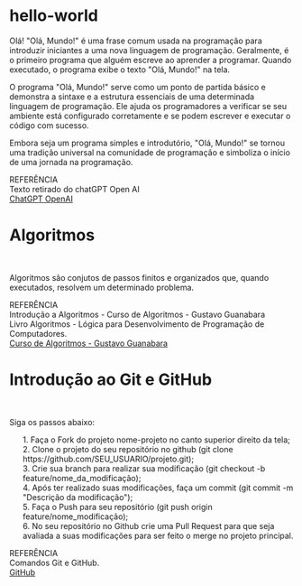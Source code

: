 # hello-world

<p>Olá! "Olá, Mundo!" é uma frase comum usada na programação para introduzir iniciantes a uma nova linguagem de programação. Geralmente, é o primeiro programa que alguém escreve ao aprender a programar. Quando executado, o programa exibe o texto "Olá, Mundo!" na tela.

O programa "Olá, Mundo!" serve como um ponto de partida básico e demonstra a sintaxe e a estrutura essenciais de uma determinada linguagem de programação. Ele ajuda os programadores a verificar se seu ambiente está configurado corretamente e se podem escrever e executar o código com sucesso.

Embora seja um programa simples e introdutório, "Olá, Mundo!" se tornou uma tradição universal na comunidade de programação e simboliza o início de uma jornada na programação.</p>

<p>REFERÊNCIA<br>
  Texto retirado do chatGPT Open AI<br>
  <a href="https://chat.openai.com/">ChatGPT OpenAI<a></p>


<h1>Algoritmos</h1><br>
<p>Algoritmos são conjutos de passos finitos e organizados que, quando executados, resolvem um determinado problema.<br>

REFERÊNCIA<br>
  Introdução a Algoritmos - Curso de Algoritmos - Gustavo Guanabara<br>
  Livro Algoritmos - Lógica para Desenvolvimento de Programação de Computadores.<br>
  <a href="https://www.youtube.com/watch?v=8mei6uVttho&list=PLHz_AreHm4dmSj0MHol_aoNYCSGFqvfXV">Curso de Algoritmos - Gustavo Guanabara</a></p>


<h1>Introdução ao Git e GitHub<br></h1><br>
<p>Siga os passos abaixo:</p>
<ol>
1. Faça o Fork do projeto nome-projeto no canto superior direito da tela;<br>
2. Clone o projeto do seu repositório no github (git clone https://github.com/SEU_USUARIO/projeto.git);<br>
3. Crie sua branch para realizar sua modificação (git checkout -b feature/nome_da_modificação);<br>
4. Após ter realizado suas modificações, faça um commit (git commit -m "Descrição da modificação");<br>
5. Faça o Push para seu repositório (git push origin feature/nome_modificação);<br>
6. No seu repositório no Github crie uma Pull Request para que seja avaliada a suas modificações para ser feito o merge no projeto principal.<br>
</ol>
<p>
REFERÊNCIA<br>
  Comandos Git e GitHub.<br>
  <a href="#">GitHub</a>
</p>
